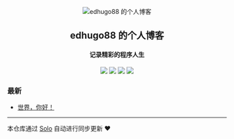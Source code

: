 <p align="center"><img alt="edhugo88 的个人博客" src="https://static.b3log.org/images/brand/solo-32.png"></p><h2 align="center">
edhugo88 的个人博客
</h2>

<h4 align="center">记录精彩的程序人生</h4>
<p align="center"><a title="edhugo88 的个人博客" target="_blank" href="https://github.com/edhugo88/solo-blog"><img src="https://img.shields.io/github/last-commit/edhugo88/solo-blog.svg?style=flat-square&color=FF9900"></a>
<a title="GitHub repo size in bytes" target="_blank" href="https://github.com/edhugo88/solo-blog"><img src="https://img.shields.io/github/repo-size/edhugo88/solo-blog.svg?style=flat-square"></a>
<a title="Solo Version" target="_blank" href="https://github.com/b3log/solo/releases"><img src="https://img.shields.io/badge/solo-3.6.6-f1e05a.svg?style=flat-square&color=blueviolet"></a>
<a title="Hits" target="_blank" href="https://github.com/b3log/hits"><img src="https://hits.b3log.org/edhugo88/solo-blog.svg"></a></p>

### 最新

* [世界，你好！](http://blog.hugoyisang.top/hello-solo)



---

本仓库通过 [Solo](https://github.com/b3log/solo) 自动进行同步更新 ❤️ 